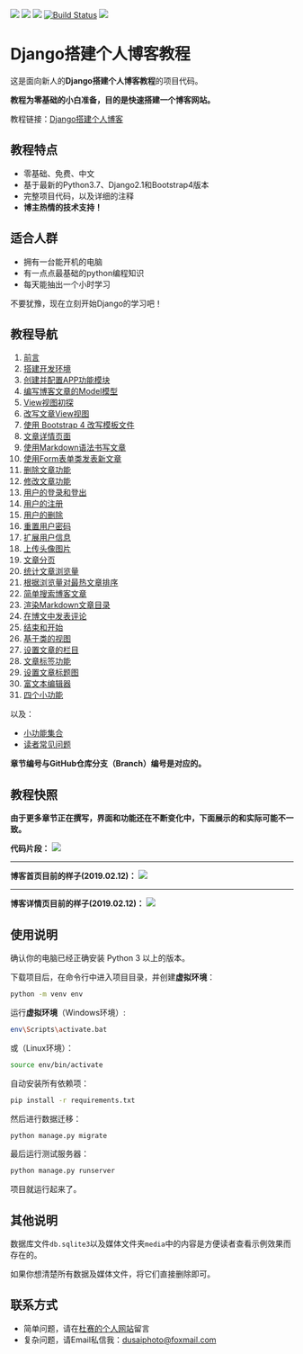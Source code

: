 [![](https://img.shields.io/badge/python-3.7.0-orange.svg)](https://www.python.org/downloads/release/python-370/)
[![](https://img.shields.io/badge/django-2.1-green.svg)](https://docs.djangoproject.com/en/2.1/releases/2.1/)
[![](https://img.shields.io/badge/bootstrap-4.1.3-blue.svg)](https://getbootstrap.com/docs/4.1/getting-started/introduction/)
[![Build Status](https://travis-ci.org/stacklens/django_blog_tutorial.svg?branch=master)](https://travis-ci.org/stacklens/django_blog_tutorial)
[![](https://img.shields.io/badge/license-MIT-000000.svg)](https://opensource.org/licenses/MIT)

# Django搭建个人博客教程

这是面向新人的**Django搭建个人博客教程**的项目代码。

**教程为零基础的小白准备，目的是快速搭建一个博客网站。**

教程链接：[Django搭建个人博客](https://www.dusaiphoto.com/article/detail/2/)

## 教程特点
- 零基础、免费、中文
- 基于最新的Python3.7、Django2.1和Bootstrap4版本
- 完整项目代码，以及详细的注释
- **博主热情的技术支持！**

## 适合人群
- 拥有一台能开机的电脑
- 有一点点最基础的python编程知识
- 每天能抽出一个小时学习

不要犹豫，现在立刻开始Django的学习吧！

## 教程导航
1. [前言](https://www.dusaiphoto.com/article/detail/2/)
2. [搭建开发环境](https://www.dusaiphoto.com/article/detail/4/)
3. [创建并配置APP功能模块](https://www.dusaiphoto.com/article/detail/6/)
4. [编写博客文章的Model模型](https://www.dusaiphoto.com/article/detail/11/)
5. [View视图初探](https://www.dusaiphoto.com/article/detail/15/)
6. [改写文章View视图](https://www.dusaiphoto.com/article/detail/16/)
7. [使用 Bootstrap 4 改写模板文件](https://www.dusaiphoto.com/article/detail/18/)
8. [文章详情页面](https://www.dusaiphoto.com/article/detail/19/)
9. [使用Markdown语法书写文章](https://www.dusaiphoto.com/article/detail/20/)
10. [使用Form表单类发表新文章](https://www.dusaiphoto.com/article/detail/22/)
11. [删除文章功能](https://www.dusaiphoto.com/article/detail/25/)
12. [修改文章功能](https://www.dusaiphoto.com/article/detail/28/)
13. [用户的登录和登出](https://www.dusaiphoto.com/article/detail/31/)
14. [用户的注册](https://www.dusaiphoto.com/article/detail/32/)
15. [用户的删除](https://www.dusaiphoto.com/article/detail/33/)
16. [重置用户密码](https://www.dusaiphoto.com/article/detail/34/)
17. [扩展用户信息](https://www.dusaiphoto.com/article/detail/37/)
18. [上传头像图片](https://www.dusaiphoto.com/article/detail/38/)
19. [文章分页](https://www.dusaiphoto.com/article/detail/42/)
20. [统计文章浏览量](https://www.dusaiphoto.com/article/detail/45/)
21. [根据浏览量对最热文章排序](https://www.dusaiphoto.com/article/detail/46/)
22. [简单搜索博客文章](https://www.dusaiphoto.com/article/detail/47/)
23. [渲染Markdown文章目录](https://www.dusaiphoto.com/article/detail/48/)
24. [在博文中发表评论](https://www.dusaiphoto.com/article/detail/49/)
25. [结束和开始](https://www.dusaiphoto.com/article/detail/50/)
26. [基于类的视图](https://www.dusaiphoto.com/article/detail/52/)
27. [设置文章的栏目](https://www.dusaiphoto.com/article/detail/55/)
28. [文章标签功能](https://www.dusaiphoto.com/article/detail/56/)
29. [设置文章标题图](https://www.dusaiphoto.com/article/detail/58/)
30. [富文本编辑器](https://www.dusaiphoto.com/article/detail/60/)
31. [四个小功能](https://www.dusaiphoto.com/article/detail/62/)

以及：
- [小功能集合](https://www.dusaiphoto.com/article/detail/53/)
- [读者常见问题](https://www.dusaiphoto.com/article/detail/43/)

**章节编号与GitHub仓库分支（Branch）编号是对应的。**

## 教程快照
**由于更多章节正在撰写，界面和功能还在不断变化中，下面展示的和实际可能不一致。**

**代码片段：**
![](http://blog.dusaiphoto.com/github-quickview-3.jpg)

---

**博客首页目前的样子(2019.02.12)：**
![](http://blog.dusaiphoto.com/github-quickview-2.png)

---

**博客详情页目前的样子(2019.02.12)：**
![](http://blog.dusaiphoto.com/github-quickview-1.jpg)

## 使用说明
确认你的电脑已经正确安装 Python 3 以上的版本。

下载项目后，在命令行中进入项目目录，并创建**虚拟环境**：

```bash
python -m venv env
```

运行**虚拟环境**（Windows环境）:

```bash
env\Scripts\activate.bat
```

或（Linux环境）：

```bash
source env/bin/activate
```

自动安装所有依赖项：

```bash
pip install -r requirements.txt
```

然后进行数据迁移：
```bash
python manage.py migrate
```

最后运行测试服务器：
```bash
python manage.py runserver
```

项目就运行起来了。

## 其他说明
数据库文件`db.sqlite3`以及媒体文件夹`media`中的内容是方便读者查看示例效果而存在的。

如果你想清楚所有数据及媒体文件，将它们直接删除即可。

## 联系方式
- 简单问题，请在[杜赛的个人网站](https://www.dusaiphoto.com)留言
- 复杂问题，请Email私信我：dusaiphoto@foxmail.com